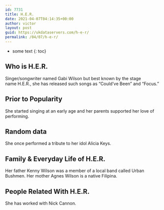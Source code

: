 ```yaml
---
id: 7731
title: H.E.R.
date: 2021-04-07T04:14:35+00:00
author: victor
layout: post
guid: https://ukdataservers.com/h-e-r/
permalink: /04/07/h-e-r/
---
```


* some text
{: toc}


## Who is H.E.R.



Singer/songwriter named Gabi Wilson but best known by the stage name H.E.R., she has released such songs as &#8220;Could&#8217;ve Been&#8221; and &#8220;Focus.&#8221; 

                
                
                
## Prior to Popularity



She started singing at an early age and her parents supported her love of performing.

                
                
                
## Random data



She once performed a tribute to her idol Alicia Keys.

                
                
                
## Family & Everyday Life of H.E.R.



Her father Kenny Wilson was a member of a local band called Urban Bushmen. Her mother Agnes Wilson is a native Filipina.

                
                
                
## People Related With H.E.R.



She has worked with Nick Cannon.

                
              
            
          
          
          